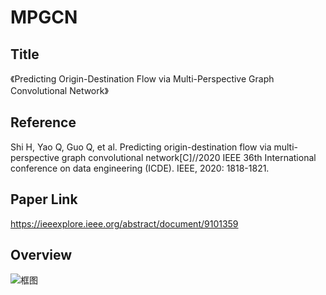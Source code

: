 # MPGCN

## Title

《Predicting Origin-Destination Flow via Multi-Perspective Graph Convolutional Network》 

## Reference
Shi H, Yao Q, Guo Q, et al. Predicting origin-destination flow via multi-perspective graph convolutional network[C]//2020 IEEE 36th International conference on data engineering (ICDE). IEEE, 2020: 1818-1821.

## Paper Link
https://ieeexplore.ieee.org/abstract/document/9101359

## Overview

![框图](https://ieeexplore.ieee.org/mediastore_new/IEEE/content/media/9093725/9101180/9101359/shi1-p4-shi-large.gif)